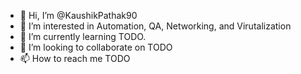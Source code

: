 - 👋 Hi, I’m @KaushikPathak90
- 👀 I’m interested in Automation, QA, Networking, and Virutalization
- 🌱 I’m currently learning TODO.
- 💞️ I’m looking to collaborate on TODO
- 📫 How to reach me TODO

<!---
KaushikPathak90/KaushikPathak90 is a ✨ special ✨ repository because its `README.md` (this file) appears on your GitHub profile.
You can click the Preview link to take a look at your changes.
--->
